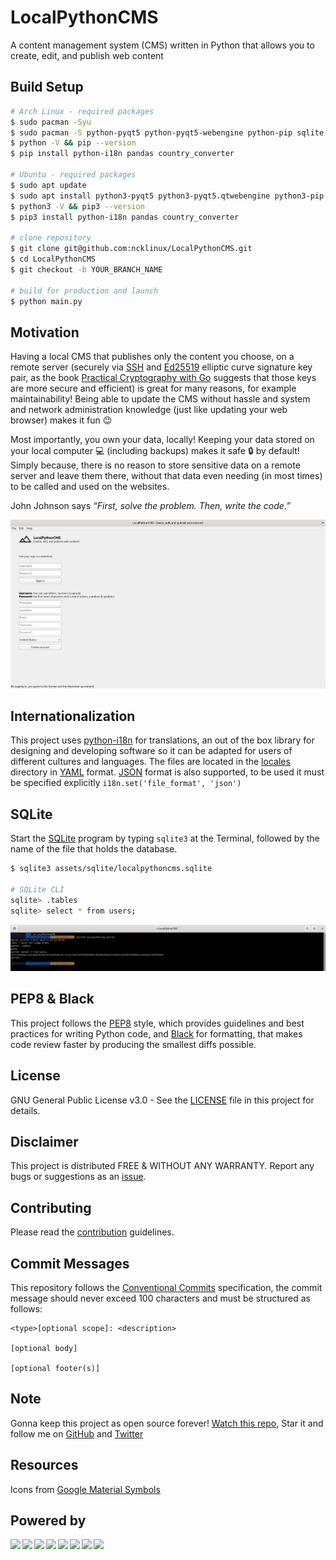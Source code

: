 # LocalPythonCMS

A content management system (CMS) written in Python that allows you to create, edit, and publish web content

## Build Setup

```bash
# Arch Linux - required packages
$ sudo pacman -Syu
$ sudo pacman -S python-pyqt5 python-pyqt5-webengine python-pip sqlite openssh
$ python -V && pip --version
$ pip install python-i18n pandas country_converter

# Ubuntu - required packages
$ sudo apt update
$ sudo apt install python3-pyqt5 python3-pyqt5.qtwebengine python3-pip sqlite3 openssh-client
$ python3 -V && pip3 --version
$ pip3 install python-i18n pandas country_converter

# clone repository
$ git clone git@github.com:ncklinux/LocalPythonCMS.git
$ cd LocalPythonCMS
$ git checkout -b YOUR_BRANCH_NAME

# build for production and launch
$ python main.py
```

## Motivation

Having a local CMS that publishes only the content you choose, on a remote server (securely via [SSH](https://www.openssh.com) and [Ed25519](https://ed25519.cr.yp.to/) elliptic curve signature key pair, as the book [Practical Cryptography with Go](https://leanpub.com/gocrypto/read#leanpub-auto-chapter-5-digital-signatures) suggests that those keys are more secure and efficient) is great for many reasons, for example maintainability! Being able to update the CMS without hassle and system and network administration knowledge (just like updating your web browser) makes it fun :wink:

Most importantly, you own your data, locally! Keeping your data stored on your local computer :computer: (including backups) makes it safe :lock: by default! Simply because, there is no reason to store sensitive data on a remote server and leave them there, without that data even needing (in most times) to be called and used on the websites.

John Johnson says _“First, solve the problem. Then, write the code.”_

![Screenshot](./assets/images/screenshot20221225.png)

## Internationalization

This project uses [python-i18n](https://pypi.org/project/python-i18n/) for translations, an out of the box library for designing and developing software so it can be adapted for users of different cultures and languages. The files are located in the [locales](https://github.com/ncklinux/LocalPythonCMS/tree/main/locales) directory in [YAML](https://yaml.org/) format. [JSON](https://www.json.org) format is also supported, to be used it must be specified explicitly `i18n.set('file_format', 'json')`

## SQLite

Start the [SQLite](https://sqlite.org/cli.html) program by typing `sqlite3` at the Terminal, followed by the name of the file that holds the database.

```bash
$ sqlite3 assets/sqlite/localpythoncms.sqlite

# SQLite CLI
sqlite> .tables
sqlite> select * from users;
```

![Screenshot](./assets/images/sqlite_screenshot_20221127.png)

## PEP8 & Black

This project follows the [PEP8](https://peps.python.org/pep-0008/) style, which provides guidelines and best practices for writing Python code, and [Black](https://github.com/psf/black) for formatting, that makes code review faster by producing the smallest diffs possible.

## License

GNU General Public License v3.0 - See the [LICENSE](https://github.com/ncklinux/LocalPythonCMS/blob/main/LICENSE) file in this project for details.

## Disclaimer

This project is distributed FREE & WITHOUT ANY WARRANTY. Report any bugs or suggestions as an [issue](https://github.com/ncklinux/LocalPythonCMS/issues/new).

## Contributing

Please read the [contribution](https://github.com/ncklinux/LocalPythonCMS/blob/main/.github/CONTRIBUTING.md) guidelines.

## Commit Messages

This repository follows the [Conventional Commits](https://www.conventionalcommits.org) specification, the commit message should never exceed 100 characters and must be structured as follows:

```
<type>[optional scope]: <description>

[optional body]

[optional footer(s)]
```

## Note

Gonna keep this project as open source forever! [Watch this repo](https://github.com/ncklinux/LocalPythonCMS/subscription), Star it and follow me on [GitHub](https://github.com/ncklinux) and [Twitter](https://twitter.com/ncklinux)

## Resources

Icons from [Google Material Symbols](https://fonts.google.com/icons)

## Powered by

<img height="33" style="margin-right: 3px;" src="https://cdn.jsdelivr.net/gh/devicons/devicon/icons/unix/unix-original.svg" /><img height="33" style="margin-right: 3px;" src="https://cdn.jsdelivr.net/gh/devicons/devicon/icons/linux/linux-original.svg" /><img height="33" style="margin-right: 3px;" src="https://cdn.jsdelivr.net/gh/devicons/devicon/icons/python/python-original-wordmark.svg" /><img height="33" style="margin-right: 3px;" src="https://cdn.jsdelivr.net/gh/devicons/devicon/icons/bash/bash-original.svg" /><img height="33" style="margin-right: 3px;" src="https://cdn.jsdelivr.net/gh/devicons/devicon/icons/ssh/ssh-original-wordmark.svg" /><img height="33" style="margin-right: 3px;" src="https://cdn.jsdelivr.net/gh/devicons/devicon/icons/sqlite/sqlite-original.svg" /><img height="33" style="margin-right: 3px;" src="https://cdn.jsdelivr.net/gh/devicons/devicon/icons/qt/qt-original.svg" /><img height="33" style="margin-right: 3px;" src="https://cdn.jsdelivr.net/gh/devicons/devicon/icons/git/git-original.svg" />
